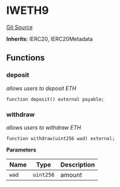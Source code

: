 # IWETH9
[Git Source](https://github.com/nebula-labs-xyz/lendefi-protocol/blob/921edb5eadadd55e1a3bfce4389f11db33e9cb1a/contracts/interfaces/IWETH9.sol)

**Inherits:**
IERC20, IERC20Metadata


## Functions
### deposit

*allows users to deposit ETH*


```solidity
function deposit() external payable;
```

### withdraw

*allows users to withdraw ETH*


```solidity
function withdraw(uint256 wad) external;
```
**Parameters**

|Name|Type|Description|
|----|----|-----------|
|`wad`|`uint256`|amount|


